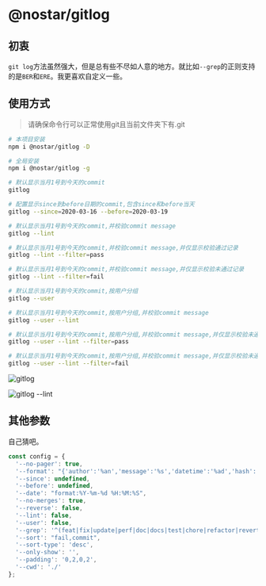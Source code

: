 # @nostar/gitlog

## 初衷
`git log`方法虽然强大，但是总有些不尽如人意的地方。就比如`--grep`的正则支持的是`BER`和`ERE`。我更喜欢自定义一些。

## 使用方式

> 请确保命令行可以正常使用git且当前文件夹下有.git
```bash
# 本项目安装
npm i @nostar/gitlog -D

# 全局安装
npm i @nostar/gitlog -g

# 默认显示当月1号到今天的commit
gitlog

# 配置显示since到before日期的commit,包含since和before当天
gitlog --since=2020-03-16 --before=2020-03-19

# 默认显示当月1号到今天的commit,并校验commit message
gitlog --lint

# 默认显示当月1号到今天的commit,并校验commit message,并仅显示校验通过记录
gitlog --lint --filter=pass

# 默认显示当月1号到今天的commit,并校验commit message,并仅显示校验未通过记录
gitlog --lint --filter=fail

# 默认显示当月1号到今天的commit,按用户分组
gitlog --user

# 默认显示当月1号到今天的commit,按用户分组,并校验commit message
gitlog --user --lint

# 默认显示当月1号到今天的commit,按用户分组,并校验commit message,并仅显示校验未通过记录
gitlog --user --lint --filter=pass

# 默认显示当月1号到今天的commit,按用户分组,并校验commit message,并仅显示校验未通过记录
gitlog --user --lint --filter=fail

```

![gitlog](https://i.loli.net/2020/03/24/eOhMnQKbwJjzcaG.jpg)  

![gitlog --lint](https://i.loli.net/2020/03/24/6Ob9mxpDjPf3Fv8.jpg)  

## 其他参数

自己猜吧。

```js
const config = {
  '--no-pager': true,
  '--format': "{'author':'%an','message':'%s','datetime':'%ad','hash':'%h'}",
  '--since': undefined,
  '--before': undefined,
  '--date': "format:%Y-%m-%d %H:%M:%S",
  '--no-merges': true,
  '--reverse': false,
  '--lint': false,
  '--user': false,
  '--grep': '^(feat|fix|update|perf|doc|docs|test|chore|refactor|revert)(\\(.*\\))?:\\s.*',
  '--sort': "fail,commit",
  '--sort-type': 'desc',
  '--only-show': '',
  '--padding': '0,2,0,2',
  '--cwd': './'
};
```

